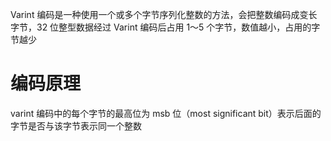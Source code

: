 Varint 编码是一种使用一个或多个字节序列化整数的方法，会把整数编码成变长字节，32 位整型数据经过 Varint 编码后占用 1～5 个字节，数值越小，占用的字节越少

# 编码原理

varint 编码中的每个字节的最高位为 msb 位（most significant bit）表示后面的字节是否与该字节表示同一个整数
